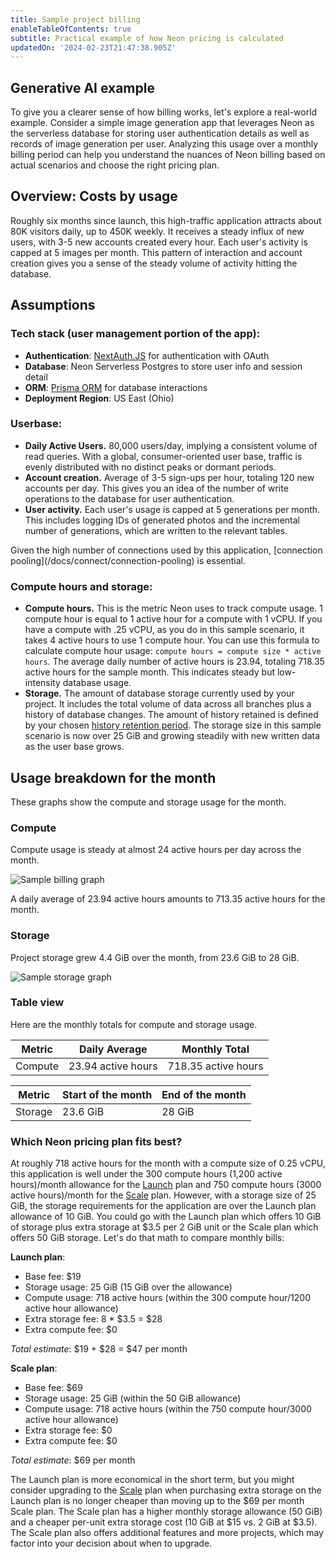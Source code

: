 ```yaml
---
title: Sample project billing
enableTableOfContents: true
subtitle: Practical example of how Neon pricing is calculated
updatedOn: '2024-02-23T21:47:38.905Z'
---
```


## Generative AI example

To give you a clearer sense of how billing works, let's explore a real-world example. Consider a simple image generation app that leverages Neon as the serverless database for storing user authentication details as well as records of image generation per user. Analyzing this usage over a monthly billing period can help you understand the nuances of Neon billing based on actual scenarios and choose the right pricing plan.

## Overview: Costs by usage

Roughly six months since launch, this high-traffic application attracts about 80K visitors daily, up to 450K weekly. It receives a steady influx of new users, with 3-5 new accounts created every hour. Each user's activity is capped at 5 images per month. This pattern of interaction and account creation gives you a sense of the steady volume of activity hitting the database. 

## Assumptions

### Tech stack (user management portion of the app):
* **Authentication**: [NextAuth.JS](https://next-auth.js.org/) for authentication with OAuth
* **Database**: Neon Serverless Postgres to store user info and session detail
* **ORM**: [Prisma ORM](https://www.prisma.io/) for database interactions
* **Deployment Region**: US East (Ohio)

### Userbase:
* **Daily Active Users.** 80,000 users/day, implying a consistent volume of read queries. With a global, consumer-oriented user base, traffic is evenly distributed with no distinct peaks or dormant periods.
* **Account creation.** Average of 3-5 sign-ups per hour, totaling 120 new accounts per day. This gives you an idea of the number of write operations to the database for user authentication.
* **User activity.** Each user's usage is capped at 5 generations per month. This includes logging IDs of generated photos and the incremental number of generations, which are written to the relevant tables.

<Admonition type="note">
Given the high number of connections used by this application, [connection pooling](/docs/connect/connection-pooling) is essential.
</Admonition>

### Compute hours and storage:

* **Compute hours.** This is the metric Neon uses to track compute usage. 1 compute hour is equal to 1 active hour for a compute with 1 vCPU. If you have a compute with .25 vCPU, as you do in this sample scenario, it takes 4 active hours to use 1 compute hour. You can use this formula to calculate compute hour usage: `compute hours = compute size * active hours`. The average daily number of active hours is 23.94, totaling 718.35 active hours for the sample month. This indicates steady but low-intensity database usage.
* **Storage.** The amount of database storage currently used by your project. It includes the total volume of data across all branches plus a history of database changes. The amount of history retained is defined by your chosen [history retention period](/docs/manage/projects#configure-history-retention). The storage size in this sample scenario is now over 25 GiB and growing steadily with new written data as the user base grows.

## Usage breakdown for the month

These graphs show the compute and storage usage for the month.

### Compute

Compute usage is steady at almost 24 active hours per day across the month.

![Sample billing graph](/docs/introduction/billing_compute_graph.png)

A daily average of 23.94 active hours amounts to 713.35 active hours for the month.

### Storage

Project storage grew 4.4 GiB over the month, from 23.6 GiB to 28 GiB.

![Sample storage graph](/docs/introduction/billing_storage_graph.png)

### Table view

Here are the monthly totals for compute and storage usage.

| Metric          | Daily Average | Monthly Total |
|-----------------|---------------|---------------|
| Compute    | 23.94 active hours      | 718.35 active hours    |

 Metric           | Start of the month| End of the month |
|-----------------|---------------|---------------|
| Storage         | 23.6 GiB        | 28 GiB      |

### Which Neon pricing plan fits best?

At roughly 718 active hours for the month with a compute size of 0.25 vCPU, this application is well under the 300 compute hours (1,200 active hours)/month allowance for the [Launch](/docs/introduction/plans##launch) plan and 750 compute hours (3000 active hours)/month for the [Scale](/docs/introduction/plans#scale) plan. However, with a storage size of 25 GiB, the storage requirements for the application are over the Launch plan allowance of 10 GiB. You could go with the Launch plan which offers 10 GiB of storage plus extra storage at $3.5 per 2 GiB unit or the Scale plan which offers 50 GiB storage. Let's do that math to compare monthly bills:

**Launch plan**:

- Base fee: $19
- Storage usage: 25 GiB (15 GiB over the allowance)
- Compute usage: 718 active hours (within the 300 compute hour/1200 active hour allowance)
- Extra storage fee: 8 * $3.5 = $28
- Extra compute fee: $0

_Total estimate_: $19 + $28 = $47 per month

**Scale plan**:

- Base fee: $69
- Storage usage: 25 GiB (within the 50 GiB allowance)
- Compute usage: 718 active hours (within the 750 compute hour/3000 active hour allowance)
- Extra storage fee: $0
- Extra compute fee: $0

_Total estimate_: $69 per month

The Launch plan is more economical in the short term, but you might consider upgrading to the [Scale](/docs/introduction/plans#scale) plan when purchasing extra storage on the Launch plan is no longer cheaper than moving up to the $69 per month Scale plan. The Scale plan has a higher monthly storage allowance (50 GiB) and a cheaper per-unit extra storage cost (10 GiB at $15 vs. 2 GiB at $3.5). The Scale plan also offers additional features and more projects, which may factor into your decision about when to upgrade.
